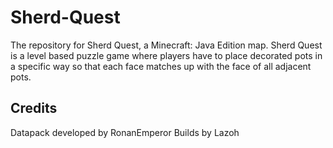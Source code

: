 # Sherd-Quest
The repository for Sherd Quest, a Minecraft: Java Edition map. Sherd Quest is a level based puzzle game where players have to place decorated pots in a specific way so that each face matches up with the face of all adjacent pots.

## Credits
Datapack developed by RonanEmperor
Builds by Lazoh